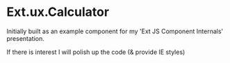 Ext.ux.Calculator
=============

Initially built as an example component for my 'Ext JS Component Internals' presentation.

If there is interest I will polish up the code (& provide IE styles)